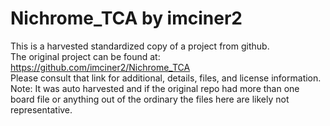 
# Nichrome_TCA by imciner2  
This is a harvested standardized copy of a project from github.  
The original project can be found at:  
https://github.com/imciner2/Nichrome_TCA  
Please consult that link for additional, details, files, and license information.  
Note: It was auto harvested and if the original repo had more than one board file or anything out of the ordinary the files here are likely not representative.  
    